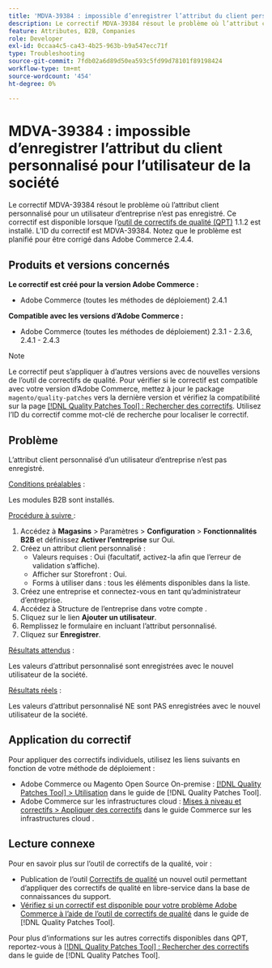 ```yaml
---
title: 'MDVA-39384 : impossible d’enregistrer l’attribut du client personnalisé pour l’utilisateur de la société'
description: Le correctif MDVA-39384 résout le problème où l’attribut client personnalisé pour un utilisateur d’entreprise n’est pas enregistré. Ce correctif est disponible lorsque l’outil [Outil de correctifs de la qualité (QPT)](https://experienceleague.adobe.com/en/docs/commerce-operations/tools/quality-patches-tool/quality-patches-tool-to-self-serve-quality-patches) 1.1.2 est installé. L’ID du correctif est MDVA-39384. Notez que le problème est planifié pour être corrigé dans Adobe Commerce 2.4.4.
feature: Attributes, B2B, Companies
role: Developer
exl-id: 0ccaa4c5-ca43-4b25-963b-b9a547ecc71f
type: Troubleshooting
source-git-commit: 7fdb02a6d89d50ea593c5fd99d78101f89198424
workflow-type: tm+mt
source-wordcount: '454'
ht-degree: 0%

---
```


# MDVA-39384 : impossible d’enregistrer l’attribut du client personnalisé pour l’utilisateur de la société

Le correctif MDVA-39384 résout le problème où l’attribut client personnalisé pour un utilisateur d’entreprise n’est pas enregistré. Ce correctif est disponible lorsque l’[outil de correctifs de qualité (QPT)](https://experienceleague.adobe.com/en/docs/commerce-operations/tools/quality-patches-tool/quality-patches-tool-to-self-serve-quality-patches) 1.1.2 est installé. L’ID du correctif est MDVA-39384. Notez que le problème est planifié pour être corrigé dans Adobe Commerce 2.4.4.

## Produits et versions concernés

**Le correctif est créé pour la version Adobe Commerce :**

* Adobe Commerce (toutes les méthodes de déploiement) 2.4.1

**Compatible avec les versions d’Adobe Commerce :**

* Adobe Commerce (toutes les méthodes de déploiement) 2.3.1 - 2.3.6, 2.4.1 - 2.4.3

>[!NOTE]
>
>Le correctif peut s’appliquer à d’autres versions avec de nouvelles versions de l’outil de correctifs de qualité. Pour vérifier si le correctif est compatible avec votre version d’Adobe Commerce, mettez à jour le package `magento/quality-patches` vers la dernière version et vérifiez la compatibilité sur la page [[!DNL Quality Patches Tool] : Rechercher des correctifs](https://experienceleague.adobe.com/en/docs/commerce-operations/tools/quality-patches-tool/quality-patches-tool-to-self-serve-quality-patches). Utilisez l’ID du correctif comme mot-clé de recherche pour localiser le correctif.

## Problème

L’attribut client personnalisé d’un utilisateur d’entreprise n’est pas enregistré.

<u>Conditions préalables</u> :

Les modules B2B sont installés.

<u>Procédure à suivre </u> :

1. Accédez à **Magasins** > Paramètres > **Configuration** > **Fonctionnalités B2B** et définissez **Activer l’entreprise** sur Oui.
1. Créez un attribut client personnalisé :
   * Valeurs requises : Oui (facultatif, activez-la afin que l’erreur de validation s’affiche).
   * Afficher sur Storefront : Oui.
   * Forms à utiliser dans : tous les éléments disponibles dans la liste.
1. Créez une entreprise et connectez-vous en tant qu’administrateur d’entreprise.
1. Accédez à Structure de l’entreprise dans votre compte .
1. Cliquez sur le lien **Ajouter un utilisateur**.
1. Remplissez le formulaire en incluant l’attribut personnalisé.
1. Cliquez sur **Enregistrer**.

<u>Résultats attendus</u> :

Les valeurs d’attribut personnalisé sont enregistrées avec le nouvel utilisateur de la société.

<u>Résultats réels</u> :

Les valeurs d’attribut personnalisé NE sont PAS enregistrées avec le nouvel utilisateur de la société.

## Application du correctif

Pour appliquer des correctifs individuels, utilisez les liens suivants en fonction de votre méthode de déploiement :

* Adobe Commerce ou Magento Open Source On-premise : [[!DNL Quality Patches Tool] > Utilisation](/help/tools/quality-patches-tool/usage.md) dans le guide de [!DNL Quality Patches Tool].
* Adobe Commerce sur les infrastructures cloud : [Mises à niveau et correctifs > Appliquer des correctifs](https://experienceleague.adobe.com/docs/commerce-cloud-service/user-guide/develop/upgrade/apply-patches.html) dans le guide Commerce sur les infrastructures cloud .

## Lecture connexe

Pour en savoir plus sur l’outil de correctifs de la qualité, voir :

* Publication de l’outil [Correctifs de qualité](https://experienceleague.adobe.com/en/docs/commerce-operations/tools/quality-patches-tool/quality-patches-tool-to-self-serve-quality-patches) un nouvel outil permettant d’appliquer des correctifs de qualité en libre-service dans la base de connaissances du support.
* [Vérifiez si un correctif est disponible pour votre problème Adobe Commerce à l’aide de l’outil de correctifs de qualité](/help/tools/quality-patches-tool/patches-available-in-qpt/check-patch-for-magento-issue-with-magento-quality-patches.md) dans le guide de [!DNL Quality Patches Tool].

Pour plus d’informations sur les autres correctifs disponibles dans QPT, reportez-vous à [[!DNL Quality Patches Tool] : Rechercher des correctifs](https://experienceleague.adobe.com/tools/commerce-quality-patches/index.html) dans le guide de [!DNL Quality Patches Tool].

